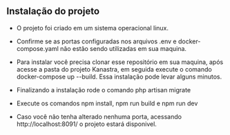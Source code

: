 
## Instalação do projeto

- O projeto foi criado em um sistema operacional linux.

- Confirme se as portas configuradas nos arquivos .env e docker-compose.yaml não estão sendo utilizadas em sua maquina. 

- Para instalar você precisa clonar esse repositório em sua maquina, após acesse a pasta do projeto Kanastra, em seguida execute o comando docker-compose up --build. Essa instalação pode levar alguns minutos.

- Finalizando a instalação rode o comando php artisan migrate

- Execute os comandos npm install, npm run build e npm run dev

- Caso você não tenha alterado nenhuma porta, acessando http://localhost:8091/ o projeto estará disponivel.

